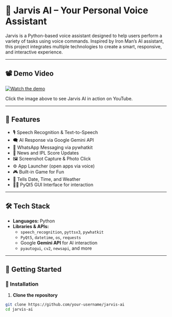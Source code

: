 # 🤖 Jarvis AI – Your Personal Voice Assistant

Jarvis is a Python-based voice assistant designed to help users perform a variety of tasks using voice commands. Inspired by Iron Man’s AI assistant, this project integrates multiple technologies to create a smart, responsive, and interactive experience.

---

## 📽 Demo Video

[![Watch the demo](https://img.youtube.com/vi/ATyJ8OB8IqE/0.jpg)](https://youtu.be/ATyJ8OB8IqE?si=0dcx3tJOgGB_mEFJ)

Click the image above to see Jarvis AI in action on YouTube.

---

## 🧠 Features

- 🎙 Speech Recognition & Text-to-Speech
- 🗨️ AI Response via Google Gemini API
- 💬 WhatsApp Messaging via pywhatkit
- 🧾 News and IPL Score Updates
- 🖼️ Screenshot Capture & Photo Click
- ⚙️ App Launcher (open apps via voice)
- 🎮 Built-in Game for Fun
- 📅 Tells Date, Time, and Weather
- 🧑‍💻 PyQt5 GUI Interface for interaction

---

## 🛠 Tech Stack

- **Languages:** Python  
- **Libraries & APIs:**  
  - `speech_recognition`, `pyttsx3`, `pywhatkit`  
  - `PyQt5`, `datetime`, `os`, `requests`  
  - Google **Gemini API** for AI interaction  
  - `pyautogui`, `cv2`, `newsapi`, and more  

---

## 🚀 Getting Started

### 🔧 Installation

1. **Clone the repository**

```bash
git clone https://github.com/your-username/jarvis-ai
cd jarvis-ai
